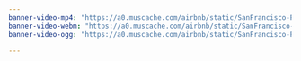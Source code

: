 ```yaml
---
banner-video-mp4: "https://a0.muscache.com/airbnb/static/SanFrancisco-P1-0.mp4 type=video/mp4"
banner-video-webm: "https://a0.muscache.com/airbnb/static/SanFrancisco-P1-0.webm type=video/webm"
banner-video-ogg: "https://a0.muscache.com/airbnb/static/SanFrancisco-P1-0.ogg type=video/ogg"

---
```


